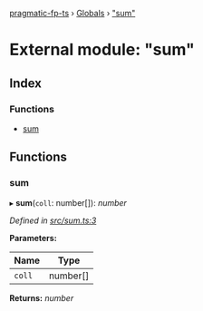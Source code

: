 [pragmatic-fp-ts](../README.md) › [Globals](../globals.md) › ["sum"](_sum_.md)

# External module: "sum"

## Index

### Functions

* [sum](_sum_.md#sum)

## Functions

###  sum

▸ **sum**(`coll`: number[]): *number*

*Defined in [src/sum.ts:3](https://github.com/hermann-p/pragmatic-fp-ts/blob/893c172/src/sum.ts#L3)*

**Parameters:**

Name | Type |
------ | ------ |
`coll` | number[] |

**Returns:** *number*
